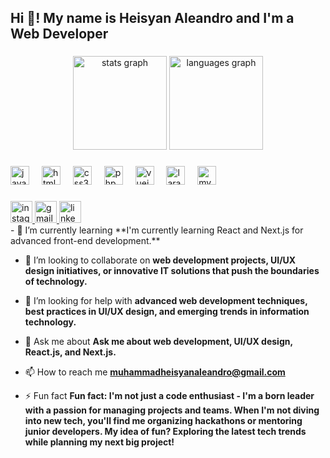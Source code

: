 <h2 align="left">Hi 👋! My name is Heisyan Aleandro and I'm a Web Developer </h2>

###

<div align="center">
  <img src="https://github-readme-stats.vercel.app/api?username=heisyan&hide_title=false&hide_rank=false&show_icons=true&include_all_commits=true&count_private=true&disable_animations=false&theme=dracula&locale=en&hide_border=false" height="150" alt="stats graph"  />
  <img src="https://github-readme-stats.vercel.app/api/top-langs?username=heisyan&locale=en&hide_title=false&layout=compact&card_width=320&langs_count=5&theme=dracula&hide_border=false" height="150" alt="languages graph"  />
</div>

###

###

<div align="left">
  <img src="https://cdn.jsdelivr.net/gh/devicons/devicon/icons/javascript/javascript-original.svg" height="30" alt="javascript logo"  />
  <img width="12" />
  <img src="https://cdn.jsdelivr.net/gh/devicons/devicon/icons/html5/html5-original.svg" height="30" alt="html5 logo"  />
  <img width="12" />
  <img src="https://cdn.jsdelivr.net/gh/devicons/devicon/icons/css3/css3-original.svg" height="30" alt="css3 logo"  />
  <img width="12" />
  <img src="https://cdn.jsdelivr.net/gh/devicons/devicon/icons/php/php-original.svg" height="30" alt="php logo"  />
  <img width="12" />
  <img src="https://cdn.jsdelivr.net/gh/devicons/devicon/icons/vuejs/vuejs-original.svg" height="30" alt="vuejs logo"  />
  <img width="12" />
  <img src="https://github.com/user-attachments/assets/f1ce25f1-4b26-4331-b36d-8ca67dba0962" height="30" alt="laravel logo"  />
  <img width="12" />
  <img src="https://cdn.jsdelivr.net/gh/devicons/devicon/icons/mysql/mysql-original.svg" height="30" alt="mysql logo"  />
</div>

###

<div align="left">
  <a href="https://instagram.com/heisyan_aleandro" target="_blank">
    <img src="https://img.shields.io/static/v1?message=Instagram&logo=instagram&label=&color=E4405F&logoColor=white&labelColor=&style=for-the-badge" height="35" alt="instagram logo"  />
  </a>
  <a href="mailto:muhammadheisyanaleandro@gmail.com" target="_blank">
    <img src="https://img.shields.io/static/v1?message=Gmail&logo=gmail&label=&color=D14836&logoColor=white&labelColor=&style=for-the-badge" height="35" alt="gmail logo"  />
  </a>
  <a href="https://linkedin.com/in/muhammad heisyan aleandro" target="_blank">
    <img src="https://img.shields.io/static/v1?message=LinkedIn&logo=linkedin&label=&color=0077B5&logoColor=white&labelColor=&style=for-the-badge" height="35" alt="linkedin logo"  />
  </a>
</div>
<div margin-top:12px;">
  - 🌱 I’m currently learning **I'm currently learning React and Next.js for advanced front-end development.**

- 👯 I’m looking to collaborate on **web development projects, UI/UX design initiatives, or innovative IT solutions that push the boundaries of technology.**

- 🤝 I’m looking for help with **advanced web development techniques, best practices in UI/UX design, and emerging trends in information technology.**

- 💬 Ask me about **Ask me about web development, UI/UX design, React.js, and Next.js.**

- 📫 How to reach me **muhammadheisyanaleandro@gmail.com**

- ⚡ Fun fact **Fun fact: I'm not just a code enthusiast - I'm a born leader with a passion for managing projects and teams. When I'm not diving into new tech, you'll find me organizing hackathons or mentoring junior developers. My idea of fun? Exploring the latest tech trends while planning my next big project!**

</div>

###

<br clear="both">

###
